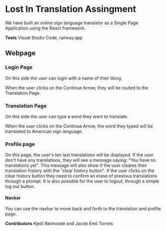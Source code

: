 # Lost In Translation Assingment

We have built an online sign language translator as a Single Page Application using the React framework.

**Tools**
Visual Studio Code, 
railway.app

## Webpage ##

### Login Page ###
On this side the user can login with a name of their liking.

When the user clicks on the Continue Arrow, they will be routed to the Translation Page.

### Translation Page ###
On this side the user can type a word they want to translate.

When the user clicks on the Continue Arrow, the word they typed will be translated to American sign language.


### Profile page ###

On this page, the user's ten last translations will be displayed. If the user don't have any translations, they will see a message saying: "You have no translations yet". This message will also show if the user cleares their translation history with the "clear history button". If the user clicks on the clear history button they need to confirm an erase of previous translations through a prompt. It is also possible for the user to logout, through a simple log out button.

#### Navbar ####
You can use the navbar to move back and forth to the translation and profile page.


**Contributors**
Kjetil Rønhovde and Jacob Emil Tornes





